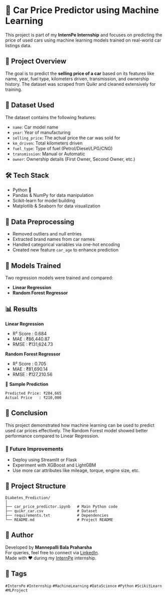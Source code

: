 # 🚗 Car Price Predictor using Machine Learning

This project is part of my **InternPe Internship** and focuses on predicting the price of used cars using machine learning models trained on real-world car listings data.

## 📌 Project Overview

The goal is to predict the **selling price of a car** based on its features like name, year, fuel type, kilometers driven, transmission, and ownership history. The dataset was scraped from Quikr and cleaned extensively for training.

## 📂 Dataset Used

The dataset contains the following features:

- `name`: Car model name
- `year`: Year of manufacturing
- `selling_price`: The actual price the car was sold for
- `km_driven`: Total kilometers driven
- `fuel_type`: Type of fuel (Petrol/Diesel/LPG/CNG)
- `transmission`: Manual or Automatic
- `owner`: Ownership details (First Owner, Second Owner, etc.)

## 🛠️ Tech Stack

- Python 🐍
- Pandas & NumPy for data manipulation
- Scikit-learn for model building
- Matplotlib & Seaborn for data visualization

## 🧼 Data Preprocessing

- Removed outliers and null entries
- Extracted brand names from car names
- Handled categorical variables via one-hot encoding
- Created new feature `car_age` to enhance prediction

## 🤖 Models Trained

Two regression models were trained and compared:

- **Linear Regression**
- **Random Forest Regressor**

## 📊 Results

**Linear Regression**
- R² Score  : 0.684
- MAE       : ₹86,440.87
- RMSE      : ₹131,624.73

**Random Forest Regressor**
- R² Score  : 0.705
- MAE       : ₹81,690.14
- RMSE      : ₹127,210.56

📌 **Sample Prediction**
```
Predicted Price: ₹204,665  
Actual Price   : ₹210,000  
```

## 🎯 Conclusion

This project demonstrated how machine learning can be used to predict used car prices effectively. The Random Forest model showed better performance compared to Linear Regression.

### 🔮 Future Improvements

- Deploy using Streamlit or Flask
- Experiment with XGBoost and LightGBM
- Use more car attributes like mileage, torque, engine size, etc.

## 📁 Project Structure

```
Diabetes_Prediction/
│
├── car_price_predictor.ipynb   # Main Python code
├── quikr_car.csv               # Dataset
├── requirements.txt            # Dependencies
└── README.md                   # Project README
```

## 🔖 Author

Developed by **Mannepalli Bala Praharsha** <br>
For queries, feel free to connect via [LinkedIn](https://www.linkedin.com/in/mannepalli-bala-praharsha).<br>
Made with ❤️ during my [InternPe](https://internpe.in) internship.

## 📌 Tags

`#InternPe` `#Internship` `#MachineLearning` `#DataScience` `#Python` `#ScikitLearn` `#MLProject`


